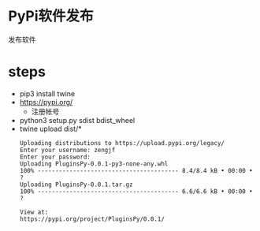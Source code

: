 # PyPi软件发布

发布软件

# steps

* pip3 install twine
* https://pypi.org/
  * 注册帐号
* python3 setup.py sdist bdist_wheel
* twine upload dist/*
  ```
  Uploading distributions to https://upload.pypi.org/legacy/
  Enter your username: zengjf
  Enter your password:
  Uploading PluginsPy-0.0.1-py3-none-any.whl
  100% ---------------------------------------- 8.4/8.4 kB • 00:00 • ?
  Uploading PluginsPy-0.0.1.tar.gz
  100% ---------------------------------------- 6.6/6.6 kB • 00:00 • ?
  
  View at:
  https://pypi.org/project/PluginsPy/0.0.1/
  ```
